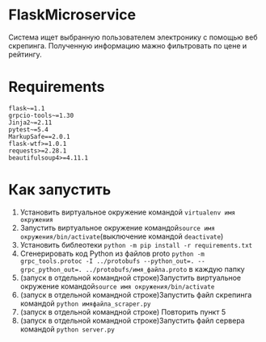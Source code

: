 # FlaskMicroservice

Система ищет выбранную пользователем электронику с помощью веб скрепинга. Полученную информацию мажно фильтровать по цене и рейтингу. 

# Requirements
```
flask~=1.1
grpcio-tools~=1.30
Jinja2~=2.11
pytest~=5.4
MarkupSafe==2.0.1
flask-wtf>=1.0.1
requests>=2.28.1
beautifulsoup4>=4.11.1
```
# Как запустить
1. Установить виртуальное окружение командой `virtualenv имя окружения`
2. Запустить виртуальное окружение командой`source имя окружения/bin/activate`(выключение командой `deactivate`)
3. Установить библеотеки `python -m pip install -r requirements.txt`
4. Сгенерировать код Python из файлов proto `python -m grpc_tools.protoc -I ../protobufs --python_out=. --grpc_python_out=. ../protobufs/имя_файла.proto` в каждую папку
5. (запуск в отдельной командной строке)Запустить виртуальное окружение командой`source имя окружения/bin/activate`
6. (запуск в отдельной командной строке)Запустить файл скрепинга командой `python имяфайла_scraper.py`
7. (запуск в отдельной командной строке) Повторить пункт 5
8. (запуск в отдельной командной строке)Запустить файл сервера командой `python server.py`
